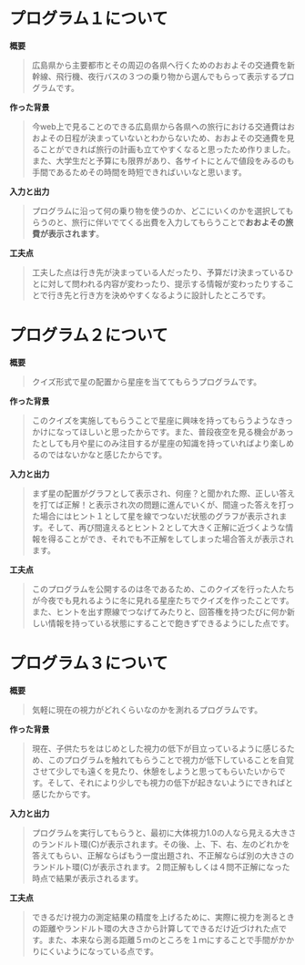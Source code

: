 # プログラム１について
**概要**
>広島県から主要都市とその周辺の各県へ行くためのおおよその交通費を新幹線、飛行機、夜行バスの３つの乗り物から選んでもらって表示するプログラムです。

 **作った背景**  
>今web上で見ることのできる広島県から各県への旅行における交通費はおおよその日程が決まっていないとわからないため、おおよその交通費を見ることができれば旅行の計画も立てやすくなると思ったため作りました。また、大学生だと予算にも限界があり、各サイトにとんで値段をみるのも手間であるためその時間を時短できればいいなと思います。

 **入力と出力**  
>プログラムに沿って何の乗り物を使うのか、どこにいくのかを選択してもらうのと、旅行に伴いでてくる出費を入力してもらうことで**おおよその旅費が表示されます**。

 **工夫点**  
>工夫した点は行き先が決まっている人だったり、予算だけ決まっているひとに対して問われる内容が変わったり、提示する情報が変わったりすることで行き先と行き方を決めやすくなるように設計したところです。

# プログラム２について
 **概要**  
 >クイズ形式で星の配置から星座を当ててもらうプログラムです。
 
 **作った背景**  
 >このクイズを実施してもらうことで星座に興味を持ってもらうようなきっかけになってほしいと思ったからです。また、普段夜空を見る機会があったとしても月や星にのみ注目するが星座の知識を持っていればより楽しめるのではないかなと感じたからです。
 
 **入力と出力**  
 >まず星の配置がグラフとして表示され、何座？と聞かれた際、正しい答えを打てば正解！と表示され次の問題に進んでいくが、間違った答えを打った場合にはヒント１として星を線でつないだ状態のグラフが表示されます。そして、再び間違えるとヒント２として大きく正解に近づくような情報を得ることができ、それでも不正解をしてしまった場合答えが表示されます。
 
 **工夫点**  
 >このプログラムを公開するのは冬であるため、このクイズを行った人たちが今夜でも見れるように冬に見れる星座たちでクイズを作ったことです。また、ヒントを出す際線でつなげてみたりと、回答権を持つたびに何か新しい情報を持っている状態にすることで飽きずできるようにした点です。
 
# プログラム３について
**概要**  
> 気軽に現在の視力がどれくらいなのかを測れるプログラムです。

**作った背景**
> 現在、子供たちをはじめとした視力の低下が目立っているように感じるため、このプログラムを触れてもらうことで視力が低下していることを自覚させて少しでも遠くを見たり、休憩をしようと思ってもらいたいからです。そして、それにより少しでも視力の低下が起きないようにできればと感じたからです。

**入力と出力**
> プログラムを実行してもらうと、最初に大体視力1.0の人なら見える大きさのランドルト環(C)が表示されます。その後、上、下、右、左のどれかを答えてもらい、正解ならばもう一度出題され、不正解ならば別の大きさのランドルト環(C)が表示されます。２問正解もしくは４問不正解になった時点で結果が表示されるます。
  
**工夫点**
> できるだけ視力の測定結果の精度を上げるために、実際に視力を測るときの距離やランドルト環の大きさから計算してできるだけ近づけれた点です。また、本来なら測る距離５ｍのところを１ｍにすることで手間がかかりにくいようになっている点です。
